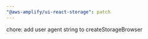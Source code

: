 ```yaml
---
"@aws-amplify/ui-react-storage": patch
---
```


chore: add user agent string to createStorageBrowser
